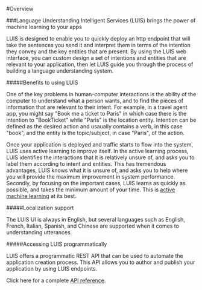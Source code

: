 <!-- NavPath: LUIS API
LinkLabel: Overview
Url: LUIS-api/documentation/home
Weight: 100 -->

#Overview

###Language Understanding Intelligent Services (LUIS) brings the power of machine learning to your apps

LUIS is designed to enable you to quickly deploy an http endpoint that will take the sentences you send it and interpret them in terms of the intention they convey and the key entities that are present. By using the LUIS web interface, you can custom design a set of intentions and entities that are relevant to your application, then let LUIS guide you through the process of building a language understanding system. 

#####Benefits to using LUIS

One of the key problems in human-computer interactions is the ability of the computer to understand what a person wants, and to find the pieces of information that are relevant to their intent. For example, in a travel agent app, you might say "Book me a ticket to Paris" in which case there is the intention to "BookTicket" while "Paris" is the location entity. Intention can be defined as the desired action and usaually contains a verb, in this case "book", and the entity is the topic/subject, in case "Paris", of the action.

Once your application is deployed and traffic starts to flow into the system, LUIS uses active learning to improve itself. In the active learning process, LUIS identifies the interactions that it is relatively unsure of, and asks you to label them according to intent and entities. This has tremendous advantages, LUIS knows what it is unsure of, and asks you to help where you will provide the maximum improvement in system performance. Secondly, by focusing on the important cases, LUIS learns as quickly as possible, and takes the minimum amount of your time. This is [active machine learning](ActiveLearning.md) at its best.

#####Localization support 

The LUIS UI is always in English, but several languages such as English, French, Italian, Spanish, and Chinese are supported when it comes to understanding utterances. 

#####Accessing LUIS programmatically 

LUIS offers a programmatic REST API that can be used to automate the application creation process. This API allows you to author and publish your application by using LUIS endpoints. 

Click here for a complete [API reference](https://dev.projectoxford.ai/docs/services/56d95961e597ed0f04b76e58/operations/56f8a55119845511c81de488). 


